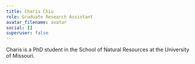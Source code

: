 ```yaml
---
title: Charis Chiu
role: Graduate Research Assistant
avatar_filename: avatar
social: []
superuser: false
---
```

C﻿haris is a PhD student in the School of Natural Resources at the University of Missouri.